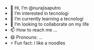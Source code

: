 - 👋 Hi, I’m @nurajisaputro
- 👀 I’m interested in tecnologi
- 🌱 I’m currently learning a tecnologi
- 💞️ I’m looking to collaborate on my life
- 📫 How to reach me ...
- 😄 Pronouns: ...
- ⚡ Fun fact: i like a noodles

<!---
nurajisaputro/nurajisaputro is a ✨ special ✨ repository because its `README.md` (this file) appears on your GitHub profile.
You can click the Preview link to take a look at your changes.
--->
